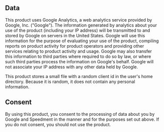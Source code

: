 ## Data
This product uses Google Analytics, a web analytics service provided by Google, Inc. ("Google"). 
The information generated by analytics about your use of the product (including your IP address) will be transmitted to and stored by Google on servers in the United States. 
Google will use this information for the purpose of evaluating your use of the product, compiling reports on product activity for product operators and providing other services relating to product activity and usage. 
Google may also transfer this information to third parties where required to do so by law, or where such third parties process the information on Google's behalf. 
Google will not associate your IP address with any other data held by Google.

This product stores a small file with a random client id in the user's home directory. Because it is random, it does not contain any personal information. 

## Consent
By using this product, you consent to the processing of data about you by Google and Speedment in the manner and for the purposes set out above.
If you do not consent, you should not use the product.
